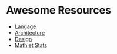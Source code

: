 # Awesome Resources

- [Langage](Langage/Langage.md)
- [Architecture](Architecture/Archi.md)
- [Design](Design/Design.md)
- [Math et Stats](Math%20et%20Statistiques/Math%20et%20Statistiques.md)
